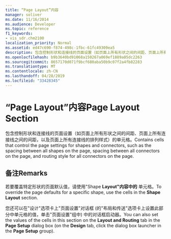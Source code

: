 ```yaml
---
title: “Page Layout”内容
manager: soliver
ms.date: 11/16/2014
ms.audience: Developer
ms.topic: reference
f1_keywords:
- vis_sdr.chm2100
localization_priority: Normal
ms.assetid: ed47c690-f874-498c-1fbc-61fc49309ea5
description: 包含控制形状和连接线的页面设置（如页面上所有形状之间的间距、页面上所有连接线之间的间距，以及页面上所有连接线的排列样式）的单元格。
ms.openlocfilehash: b9b3640bd91068a150267a069ef1889a05dc2263
ms.sourcegitcommit: 8657170d071f9bcf680aba50b9c07f2a4fb82283
ms.translationtype: MT
ms.contentlocale: zh-CN
ms.lasthandoff: 04/28/2019
ms.locfileid: "33428345"
---
```

# <a name="page-layout-section"></a><span data-ttu-id="11f6b-103">“Page Layout”内容</span><span class="sxs-lookup"><span data-stu-id="11f6b-103">Page Layout Section</span></span>

<span data-ttu-id="11f6b-104">包含控制形状和连接线的页面设置（如页面上所有形状之间的间距、页面上所有连接线之间的间距，以及页面上所有连接线的排列样式）的单元格。</span><span class="sxs-lookup"><span data-stu-id="11f6b-104">Contains cells that control the page settings for shapes and connectors, such as the spacing between all shapes on the page, spacing between all connectors on the page, and routing style for all connectors on the page.</span></span>
  
## <a name="remarks"></a><span data-ttu-id="11f6b-105">备注</span><span class="sxs-lookup"><span data-stu-id="11f6b-105">Remarks</span></span>

<span data-ttu-id="11f6b-106">若要覆盖特定形状的页面默认值，请使用"Shape **Layout"内容中的** 单元格。</span><span class="sxs-lookup"><span data-stu-id="11f6b-106">To override the page defaults for a specific shape, use the cells in the **Shape Layout** section.</span></span> 
  
<span data-ttu-id="11f6b-107">您还可以在"设计"选项卡上"页面设置"对话框 (的"布局和传送"选项卡上设置此部分中单元格的值，单击"页面设置"组中) 中的对话框启动器。</span><span class="sxs-lookup"><span data-stu-id="11f6b-107">You can also set the values of the cells in this section on the **Layout and Routing** tab in the **Page Setup** dialog box (on the **Design** tab, click the dialog box launcher in the **Page Setup** group).</span></span> 
  


